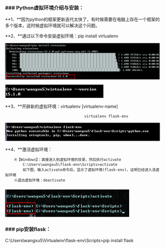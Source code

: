 ### \#\#\# Python虚拟环境介绍与安装：

**1、**因为python的框架更新迭代太快了，有时候需要在电脑上存在一个框架的多个版本，这时候虚拟环境就可以解决这个问题。

**2、**通过以下命令安装虚拟环境：pip install virtualenv

![](/assets/import.png)

![](/assets/version.png)

**3、**开辟新的虚拟环境：virtualenv \[virtualenv-name\]

```
                                    virtualenv flask-env
```

![](/assets/flask-env.png)

**4、**激活虚拟环境：

```
    ※【Windows】：直接进入到虚拟环境的目录，然后执行activate
        C:\Users\wangxu5\flask-env\Scripts>activate
        如下图，输入activate命令后，显示了虚拟环境(flask-env)，证明已经进入该虚拟环境
    ※退出虚拟环境：deactivate
```

### ![](/assets/activate.png)

### \#\#\# pip安装flask：

C:\Users\wangxu5\Virtualenv\flask-env\Scripts&gt;pip install flask

















































